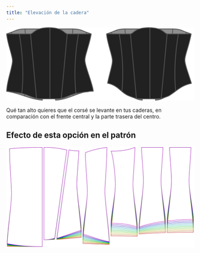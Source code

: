 ```yaml
---
title: "Elevación de la cadera"
---
```


![La opción de ascenso de cadera en la Catedral](./hiprise.svg)

Qué tan alto quieres que el corsé se levante en tus caderas, en comparación con el frente central y la parte trasera del centro.

## Efecto de esta opción en el patrón

![Esta imagen muestra el efecto de esta opción superponiendo varias variantes que tienen un valor diferente para esta opción](cathrin_hiprise_sample.svg "Efecto de esta opción en el patrón")
